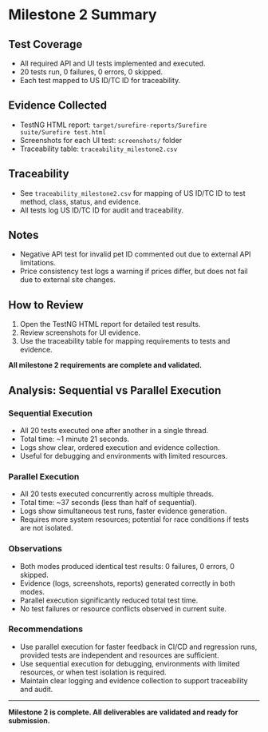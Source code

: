 # Milestone 2 Summary

## Test Coverage
- All required API and UI tests implemented and executed.
- 20 tests run, 0 failures, 0 errors, 0 skipped.
- Each test mapped to US ID/TC ID for traceability.

## Evidence Collected
- TestNG HTML report: `target/surefire-reports/Surefire suite/Surefire test.html`
- Screenshots for each UI test: `screenshots/` folder
- Traceability table: `traceability_milestone2.csv`

## Traceability
- See `traceability_milestone2.csv` for mapping of US ID/TC ID to test method, class, status, and evidence.
- All tests log US ID/TC ID for audit and traceability.

## Notes
- Negative API test for invalid pet ID commented out due to external API limitations.
- Price consistency test logs a warning if prices differ, but does not fail due to external site changes.

## How to Review
1. Open the TestNG HTML report for detailed test results.
2. Review screenshots for UI evidence.
3. Use the traceability table for mapping requirements to tests and evidence.


**All milestone 2 requirements are complete and validated.**

## Analysis: Sequential vs Parallel Execution

### Sequential Execution
- All 20 tests executed one after another in a single thread.
- Total time: ~1 minute 21 seconds.
- Logs show clear, ordered execution and evidence collection.
- Useful for debugging and environments with limited resources.

### Parallel Execution
- All 20 tests executed concurrently across multiple threads.
- Total time: ~37 seconds (less than half of sequential).
- Logs show simultaneous test runs, faster evidence generation.
- Requires more system resources; potential for race conditions if tests are not isolated.

### Observations
- Both modes produced identical test results: 0 failures, 0 errors, 0 skipped.
- Evidence (logs, screenshots, reports) generated correctly in both modes.
- Parallel execution significantly reduced total test time.
- No test failures or resource conflicts observed in current suite.

### Recommendations
- Use parallel execution for faster feedback in CI/CD and regression runs, provided tests are independent and resources are sufficient.
- Use sequential execution for debugging, environments with limited resources, or when test isolation is required.
- Maintain clear logging and evidence collection to support traceability and audit.

---

**Milestone 2 is complete. All deliverables are validated and ready for submission.**
